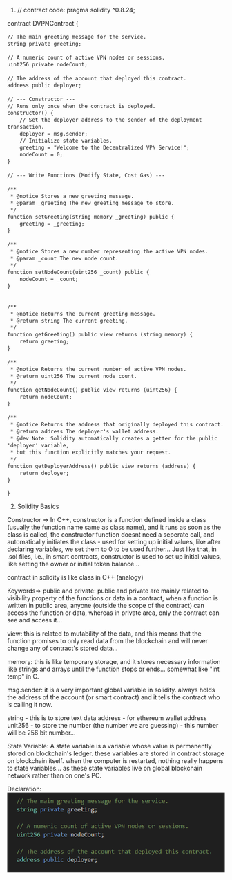 1. // contract code:
pragma solidity ^0.8.24;

contract DVPNContract {
     
    // The main greeting message for the service.
    string private greeting;

    // A numeric count of active VPN nodes or sessions.
    uint256 private nodeCount;

    // The address of the account that deployed this contract. 
    address public deployer;

    // --- Constructor ---
    // Runs only once when the contract is deployed.
    constructor() {
        // Set the deployer address to the sender of the deployment transaction.
        deployer = msg.sender;
        // Initialize state variables.
        greeting = "Welcome to the Decentralized VPN Service!";
        nodeCount = 0;
    }

    // --- Write Functions (Modify State, Cost Gas) ---

    /**
     * @notice Stores a new greeting message.
     * @param _greeting The new greeting message to store.
     */
    function setGreeting(string memory _greeting) public {
        greeting = _greeting;
    }

    /**
     * @notice Stores a new number representing the active VPN nodes.
     * @param _count The new node count.
     */
    function setNodeCount(uint256 _count) public {
        nodeCount = _count;
    }


    /**
     * @notice Returns the current greeting message.
     * @return string The current greeting.
     */
    function getGreeting() public view returns (string memory) {
        return greeting;
    }

    /**
     * @notice Returns the current number of active VPN nodes.
     * @return uint256 The current node count.
     */
    function getNodeCount() public view returns (uint256) {
        return nodeCount;
    }

    /**
     * @notice Returns the address that originally deployed this contract.
     * @return address The deployer's wallet address.
     * @dev Note: Solidity automatically creates a getter for the public 'deployer' variable,
     * but this function explicitly matches your request.
     */
    function getDeployerAddress() public view returns (address) {
        return deployer;
    }
}

2. Solidity Basics

Constructor => In C++, constructor is a function defined inside a class (usually the function name same as class name), and it runs as soon as the class is called, the constructor function doesnt need a seperate call, and automatically initiates the class - used for setting up initial values, like after declaring variables, we set them to 0 to be used further...
Just like that, in .sol files, i.e., in smart contracts, constructor is used to set up initial values, like setting the owner or initial token balance...

contract in solidity is like class in C++ (analogy)

Keywords=>
public and private: public and private are mainly related to visibility property of the functions or data in a contract, when a function is written in public area, anyone (outside the scope of the contract) can access the function or data, whereas in private area, only the contract can see and access it...

view: this is related to mutability of the data, and this means that the function promises to only read data from the blockchain and will never change any of contract's stored data...

memory: this is like temporary storage, and it stores necessary information like strings and arrays until the function stops or ends... somewhat like "int temp" in C.

msg.sender: it is a very important global variable in solidity. always holds the address of the account (or smart contract) and it tells the contract who is calling it now.

string - this is to store text data
address - for ethereum wallet address
unit256 - to store the number (the number we are guessing) - this number will be 256 bit number...

State Variable:
    A state variable is a variable whose value is permanently stored on blockchain's ledger. these variables are stored in contract storage on blockchain itself. when the computer is restarted, nothing really happens to state variables... as these state variables live on global blockchain network rather than on one's PC.

Declaration:
![alt text](screenshots/state-declaration.png)